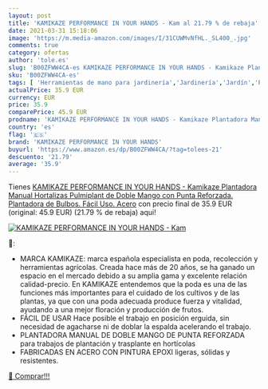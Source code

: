 ```yaml
---
layout: post
title: 'KAMIKAZE PERFORMANCE IN YOUR HANDS - Kam al 21.79 % de rebaja'
date: 2021-03-31 15:18:06
image: 'https://m.media-amazon.com/images/I/31CUWMvNfHL._SL400_.jpg'
comments: true
category: ofertas
author: 'tole.es'
slug: 'B00ZFWW4CA-es KAMIKAZE PERFORMANCE IN YOUR HANDS - Kamikaze Plantadora...'
sku: 'B00ZFWW4CA-es'
tags: [ 'Herramientas de mano para jardinería','Jardinería','Jardín','Plantadores de bulbos para jardinería','hortalizas','kamikaze performance in your hands', ]
actualPrice: 35.9 EUR
currency: EUR
price: 35.9
comparePrice: 45.9 EUR
prodname: 'KAMIKAZE PERFORMANCE IN YOUR HANDS - Kamikaze Plantadora Manual Hortalizas Pulmiplant de Doble Mango con Punta Reforzada. Plantadora de Bulbos. Fácil Uso. Acero'
country: 'es'
flag: '🇪🇸'
brand: 'KAMIKAZE PERFORMANCE IN YOUR HANDS'
buyurl: 'https://www.amazon.es/dp/B00ZFWW4CA/?tag=tolees-21'
descuento: '21.79'
average: '35.9'
---
```


Tienes [KAMIKAZE PERFORMANCE IN YOUR HANDS - Kamikaze Plantadora Manual Hortalizas Pulmiplant de Doble Mango con Punta Reforzada. Plantadora de Bulbos. Fácil Uso. Acero](https://www.amazon.es/dp/B00ZFWW4CA/?tag=tolees-21) con precio final de  35.9 EUR (original: 45.9 EUR) (21.79 %  de rebaja) aqui!

[![KAMIKAZE PERFORMANCE IN YOUR HANDS - Kam](https://m.media-amazon.com/images/I/31CUWMvNfHL._SL400_.jpg)](https://www.amazon.es/dp/B00ZFWW4CA/?tag=tolees-21)

🔎:

- MARCA KAMIKAZE: marca española especialista en poda, recolección y herramientas agrícolas. Creada hace más de 20 años, se ha ganado un espacio en el mercado debido a su amplia gama y excelente relación calidad-precio. En KAMIKAZE entendemos que la poda es una de las funciones más importantes para el cuidado de los cultivos y de las plantas, ya que con una poda adecuada produce fuerza y vitalidad, ayudando a una mejor floración y producción de frutos.
- FÁCIL DE USAR Hace posible el trabajo en posición erguida, sin necesidad de agacharse ni de doblar la espalda acelerando el trabajo.
- PLANTADORA MANUAL DE DOBLE MANGO DE PUNTA REFORZADA para trabajos de plantación y trasplante en hortícolas
- FABRICADAS EN ACERO CON PINTURA EPOXI ligeras, sólidas y resistentes.

[🛒 Comprar!!!](https://www.amazon.es/dp/B00ZFWW4CA/?tag=tolees-21)
